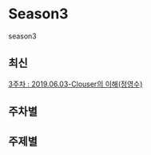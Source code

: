 # Season3
season3



## 최신
[3주차 : 2019.06.03-Clouser의 이해(정영수)](https://github.com/vuesome/Season3/blob/master/Presentation/3%EC%A3%BC%EC%B0%A8(2019.06.03)-Clouser%EC%9D%98%20%EC%9D%B4%ED%95%B4(%EC%A0%95%EC%98%81%EC%88%98))


## 주차별


## 주제별


